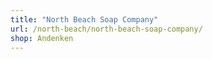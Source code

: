 ```yaml
---
title: "North Beach Soap Company"
url: /north-beach/north-beach-soap-company/
shop: Andenken
---
```

